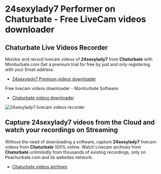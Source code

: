 # 24sexylady7 Performer on Chaturbate - Free LiveCam videos downloader

## Chaturbate Live Videos Recorder

Monitor and record livecam videos of **24sexylady7** from **Chaturbate** with Moniturbate.com
Get a premium trial for free by just and only registering with your Email address:
* [24sexylady7 Premium videos downloader](https://moniturbate.com/request-demo-licence-key.html)

Free livecam videos downloader - Moniturbate Software:
* [Chaturbate videos downloader](https://moniturbate.com/moniturbate-download-software.html)

![24sexylady7 livecam videos recorder](https://peachurnet.com/templates/moniturbate-software.png)


## Capture 24sexylady7 videos from the Cloud and watch your recordings on Streaming

Without the need of downloading a software, capture **24sexylady7** livecam videos from **Chaturbate** 100% online.
Watch Livecam archives from **Chaturbate** unlimitedly from thousands of existing recordings, only on Peachurbate.com and its websites network:
* [Chaturbate videos archives](https://peachurnet.com/)